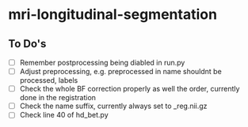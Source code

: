 # mri-longitudinal-segmentation

## To Do's
- [ ] Remember postprocessing being diabled in run.py
- [ ] Adjust preprocessing, e.g. preprocessed in name shouldnt be processed, labels
- [ ] Check the whole BF correction properly as well the order, currently done in the registration
- [ ] Check the name suffix, currently always set to _reg.nii.gz
- [ ] Check line 40 of hd_bet.py
